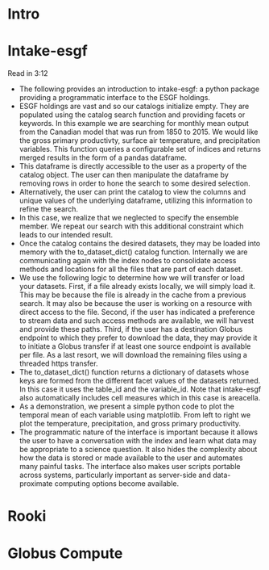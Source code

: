 # Intro

# Intake-esgf

Read in 3:12

- The following provides an introduction to intake-esgf: a python package providing a programmatic interface to the ESGF holdings.
- ESGF holdings are vast and so our catalogs initialize empty. They are populated using the catalog search function and providing facets or keywords. In this example we are searching for monthly mean output from the Canadian model that was run from 1850 to 2015. We would like the gross primary productivty, surface air temperature, and precipitation variables. This function queries a configurable set of indices and returns merged results in the form of a pandas dataframe.
- This dataframe is directly accessible to the user as a property of the catalog object. The user can then manipulate the dataframe by removing rows in order to hone the search to some desired selection.
- Alternatively, the user can print the catalog to view the columns and unique values of the underlying dataframe, utilizing this information to refine the search.
- In this case, we realize that we neglected to specify the ensemble member. We repeat our search with this additional constraint which leads to our intended result. 
- Once the catalog contains the desired datasets, they may be loaded into memory with the to_dataset_dict() catalog function. Internally we are communicating again with the index nodes to consolidate access methods and locations for all the files that are part of each dataset.
- We use the following logic to determine how we will transfer or load your datasets. First, if a file already exists locally, we will simply load it. This may be because the file is already in the cache from a previous search. It may also be because the user is working on a resource with direct access to the file. Second, if the user has indicated a preference to stream data and such access methods are available, we will harvest and provide these paths. Third, if the user has a destination Globus endpoint to which they prefer to download the data, they may provide it to initiate a Globus transfer if at least one source endpoint is available per file. As a last resort, we will download the remaining files using a threaded https transfer.
- The to_dataset_dict() function returns a dictionary of datasets whose keys are formed from the different facet values of the datasets returned. In this case it uses the table_id and the variable_id. Note that intake-esgf also automatically includes cell measures which in this case is areacella.
- As a demonstration, we present a simple python code to plot the temporal mean of each variable using matplotlib. From left to right we plot the temperature, precipitation, and gross primary productivity.
- The programmatic nature of the interface is important because it allows the user to have a conversation with the index and learn what data may be appropriate to a science question. It also hides the complexity about how the data is stored or made available to the user and automates many painful tasks. The interface also makes user scripts portable across systems, particularly important as server-side and data-proximate computing options become available.

# Rooki

# Globus Compute